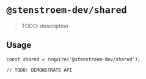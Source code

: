 # `@stenstroem-dev/shared`

> TODO: description

## Usage

```
const shared = require('@stenstroem-dev/shared');

// TODO: DEMONSTRATE API
```
